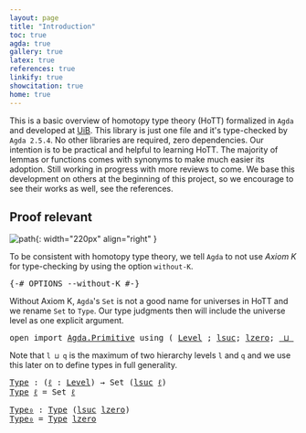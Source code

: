 ```yaml
---
layout: page
title: "Introduction"
toc: true
agda: true
gallery: true
latex: true
references: true
linkify: true
showcitation: true
home: true
---
```


This is a basic overview of homotopy type theory (HoTT) formalized in `Agda` and
developed at [UiB](https://www.uib.no/). This library is just one file and it's
type-checked by `Agda 2.5.4`.  No other libraries are required, zero
dependencies. Our intention is to be practical and helpful to learning HoTT. The
majority of lemmas or functions comes with synonyms to make much easier its
adoption. Still working in progress with more reviews to come. We base this
development on others at the beginning of this project, so we encourage to see
their works as well, see the references.

## Proof relevant

![path](/assets/png-images/mini-hott.jpeg){: width="220px" align="right" }

To be consistent with homotopy type theory, we tell `Agda` to not use *Axiom K*
for type-checking by using the option `without-K`.

<pre class="Agda">
<a id="977" class="Symbol">{-#</a> <a id="981" class="Keyword">OPTIONS</a> <a id="989" class="Pragma">--without-K</a> <a id="1001" class="Symbol">#-}</a>
</pre>

Without Axiom K, `Agda`'s `Set` is not a good name for universes in HoTT and we
rename `Set` to `Type`. Our type judgments then will include the universe level
as one explicit argument.

<pre class="Agda">
<a id="1217" class="Keyword">open</a> <a id="1222" class="Keyword">import</a> <a id="1229" href="Agda.Primitive.html" class="Module">Agda.Primitive</a> <a id="1244" class="Keyword">using</a> <a id="1250" class="Symbol">(</a> <a id="1252" href="Agda.Primitive.html#408" class="Postulate">Level</a> <a id="1258" class="Symbol">;</a> <a id="1260" href="Agda.Primitive.html#627" class="Primitive">lsuc</a><a id="1264" class="Symbol">;</a> <a id="1266" href="Agda.Primitive.html#611" class="Primitive">lzero</a><a id="1271" class="Symbol">;</a> <a id="1273" href="Agda.Primitive.html#657" class="Primitive Operator">_⊔_</a> <a id="1277" class="Symbol">)</a> <a id="1279" class="Keyword">public</a>
</pre>

Note that `l ⊔ q` is the maximum of two hierarchy levels `l` and `q` and we
use this later on to define types in full generality.

<pre class="Agda">
<a id="Type"></a><a id="1442" href="Intro.html#1442" class="Function">Type</a> <a id="1447" class="Symbol">:</a> <a id="1449" class="Symbol">(</a><a id="1450" href="Intro.html#1450" class="Bound">ℓ</a> <a id="1452" class="Symbol">:</a> <a id="1454" href="Agda.Primitive.html#408" class="Postulate">Level</a><a id="1459" class="Symbol">)</a> <a id="1461" class="Symbol">→</a> <a id="1463" class="PrimitiveType">Set</a> <a id="1467" class="Symbol">(</a><a id="1468" href="Agda.Primitive.html#627" class="Primitive">lsuc</a> <a id="1473" href="Intro.html#1450" class="Bound">ℓ</a><a id="1474" class="Symbol">)</a>
<a id="1476" href="Intro.html#1442" class="Function">Type</a> <a id="1481" href="Intro.html#1481" class="Bound">ℓ</a> <a id="1483" class="Symbol">=</a> <a id="1485" class="PrimitiveType">Set</a> <a id="1489" href="Intro.html#1481" class="Bound">ℓ</a>
</pre>

<pre class="Agda">
<a id="Type₀"></a><a id="1516" href="Intro.html#1516" class="Function">Type₀</a> <a id="1522" class="Symbol">:</a> <a id="1524" href="Intro.html#1442" class="Function">Type</a> <a id="1529" class="Symbol">(</a><a id="1530" href="Agda.Primitive.html#627" class="Primitive">lsuc</a> <a id="1535" href="Agda.Primitive.html#611" class="Primitive">lzero</a><a id="1540" class="Symbol">)</a>
<a id="1542" href="Intro.html#1516" class="Function">Type₀</a> <a id="1548" class="Symbol">=</a> <a id="1550" href="Intro.html#1442" class="Function">Type</a> <a id="1555" href="Agda.Primitive.html#611" class="Primitive">lzero</a>
</pre>
